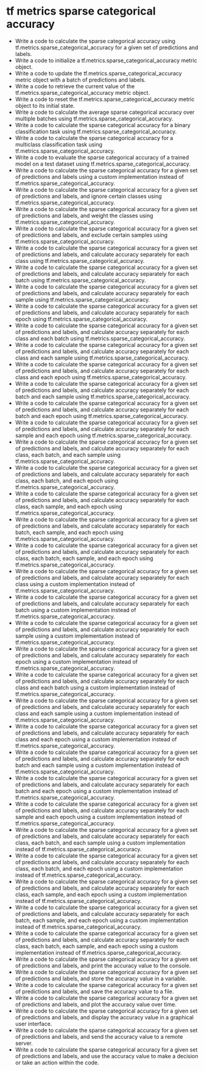 # tf metrics sparse categorical accuracy

- Write a code to calculate the sparse categorical accuracy using tf.metrics.sparse_categorical_accuracy for a given set of predictions and labels.
- Write a code to initialize a tf.metrics.sparse_categorical_accuracy metric object.
- Write a code to update the tf.metrics.sparse_categorical_accuracy metric object with a batch of predictions and labels.
- Write a code to retrieve the current value of the tf.metrics.sparse_categorical_accuracy metric object.
- Write a code to reset the tf.metrics.sparse_categorical_accuracy metric object to its initial state.
- Write a code to calculate the average sparse categorical accuracy over multiple batches using tf.metrics.sparse_categorical_accuracy.
- Write a code to calculate the sparse categorical accuracy for a binary classification task using tf.metrics.sparse_categorical_accuracy.
- Write a code to calculate the sparse categorical accuracy for a multiclass classification task using tf.metrics.sparse_categorical_accuracy.
- Write a code to evaluate the sparse categorical accuracy of a trained model on a test dataset using tf.metrics.sparse_categorical_accuracy.
- Write a code to calculate the sparse categorical accuracy for a given set of predictions and labels using a custom implementation instead of tf.metrics.sparse_categorical_accuracy.
- Write a code to calculate the sparse categorical accuracy for a given set of predictions and labels, and ignore certain classes using tf.metrics.sparse_categorical_accuracy.
- Write a code to calculate the sparse categorical accuracy for a given set of predictions and labels, and weight the classes using tf.metrics.sparse_categorical_accuracy.
- Write a code to calculate the sparse categorical accuracy for a given set of predictions and labels, and exclude certain samples using tf.metrics.sparse_categorical_accuracy.
- Write a code to calculate the sparse categorical accuracy for a given set of predictions and labels, and calculate accuracy separately for each class using tf.metrics.sparse_categorical_accuracy.
- Write a code to calculate the sparse categorical accuracy for a given set of predictions and labels, and calculate accuracy separately for each batch using tf.metrics.sparse_categorical_accuracy.
- Write a code to calculate the sparse categorical accuracy for a given set of predictions and labels, and calculate accuracy separately for each sample using tf.metrics.sparse_categorical_accuracy.
- Write a code to calculate the sparse categorical accuracy for a given set of predictions and labels, and calculate accuracy separately for each epoch using tf.metrics.sparse_categorical_accuracy.
- Write a code to calculate the sparse categorical accuracy for a given set of predictions and labels, and calculate accuracy separately for each class and each batch using tf.metrics.sparse_categorical_accuracy.
- Write a code to calculate the sparse categorical accuracy for a given set of predictions and labels, and calculate accuracy separately for each class and each sample using tf.metrics.sparse_categorical_accuracy.
- Write a code to calculate the sparse categorical accuracy for a given set of predictions and labels, and calculate accuracy separately for each class and each epoch using tf.metrics.sparse_categorical_accuracy.
- Write a code to calculate the sparse categorical accuracy for a given set of predictions and labels, and calculate accuracy separately for each batch and each sample using tf.metrics.sparse_categorical_accuracy.
- Write a code to calculate the sparse categorical accuracy for a given set of predictions and labels, and calculate accuracy separately for each batch and each epoch using tf.metrics.sparse_categorical_accuracy.
- Write a code to calculate the sparse categorical accuracy for a given set of predictions and labels, and calculate accuracy separately for each sample and each epoch using tf.metrics.sparse_categorical_accuracy.
- Write a code to calculate the sparse categorical accuracy for a given set of predictions and labels, and calculate accuracy separately for each class, each batch, and each sample using tf.metrics.sparse_categorical_accuracy.
- Write a code to calculate the sparse categorical accuracy for a given set of predictions and labels, and calculate accuracy separately for each class, each batch, and each epoch using tf.metrics.sparse_categorical_accuracy.
- Write a code to calculate the sparse categorical accuracy for a given set of predictions and labels, and calculate accuracy separately for each class, each sample, and each epoch using tf.metrics.sparse_categorical_accuracy.
- Write a code to calculate the sparse categorical accuracy for a given set of predictions and labels, and calculate accuracy separately for each batch, each sample, and each epoch using tf.metrics.sparse_categorical_accuracy.
- Write a code to calculate the sparse categorical accuracy for a given set of predictions and labels, and calculate accuracy separately for each class, each batch, each sample, and each epoch using tf.metrics.sparse_categorical_accuracy.
- Write a code to calculate the sparse categorical accuracy for a given set of predictions and labels, and calculate accuracy separately for each class using a custom implementation instead of tf.metrics.sparse_categorical_accuracy.
- Write a code to calculate the sparse categorical accuracy for a given set of predictions and labels, and calculate accuracy separately for each batch using a custom implementation instead of tf.metrics.sparse_categorical_accuracy.
- Write a code to calculate the sparse categorical accuracy for a given set of predictions and labels, and calculate accuracy separately for each sample using a custom implementation instead of tf.metrics.sparse_categorical_accuracy.
- Write a code to calculate the sparse categorical accuracy for a given set of predictions and labels, and calculate accuracy separately for each epoch using a custom implementation instead of tf.metrics.sparse_categorical_accuracy.
- Write a code to calculate the sparse categorical accuracy for a given set of predictions and labels, and calculate accuracy separately for each class and each batch using a custom implementation instead of tf.metrics.sparse_categorical_accuracy.
- Write a code to calculate the sparse categorical accuracy for a given set of predictions and labels, and calculate accuracy separately for each class and each sample using a custom implementation instead of tf.metrics.sparse_categorical_accuracy.
- Write a code to calculate the sparse categorical accuracy for a given set of predictions and labels, and calculate accuracy separately for each class and each epoch using a custom implementation instead of tf.metrics.sparse_categorical_accuracy.
- Write a code to calculate the sparse categorical accuracy for a given set of predictions and labels, and calculate accuracy separately for each batch and each sample using a custom implementation instead of tf.metrics.sparse_categorical_accuracy.
- Write a code to calculate the sparse categorical accuracy for a given set of predictions and labels, and calculate accuracy separately for each batch and each epoch using a custom implementation instead of tf.metrics.sparse_categorical_accuracy.
- Write a code to calculate the sparse categorical accuracy for a given set of predictions and labels, and calculate accuracy separately for each sample and each epoch using a custom implementation instead of tf.metrics.sparse_categorical_accuracy.
- Write a code to calculate the sparse categorical accuracy for a given set of predictions and labels, and calculate accuracy separately for each class, each batch, and each sample using a custom implementation instead of tf.metrics.sparse_categorical_accuracy.
- Write a code to calculate the sparse categorical accuracy for a given set of predictions and labels, and calculate accuracy separately for each class, each batch, and each epoch using a custom implementation instead of tf.metrics.sparse_categorical_accuracy.
- Write a code to calculate the sparse categorical accuracy for a given set of predictions and labels, and calculate accuracy separately for each class, each sample, and each epoch using a custom implementation instead of tf.metrics.sparse_categorical_accuracy.
- Write a code to calculate the sparse categorical accuracy for a given set of predictions and labels, and calculate accuracy separately for each batch, each sample, and each epoch using a custom implementation instead of tf.metrics.sparse_categorical_accuracy.
- Write a code to calculate the sparse categorical accuracy for a given set of predictions and labels, and calculate accuracy separately for each class, each batch, each sample, and each epoch using a custom implementation instead of tf.metrics.sparse_categorical_accuracy.
- Write a code to calculate the sparse categorical accuracy for a given set of predictions and labels, and print the accuracy value to the console.
- Write a code to calculate the sparse categorical accuracy for a given set of predictions and labels, and store the accuracy value in a variable.
- Write a code to calculate the sparse categorical accuracy for a given set of predictions and labels, and save the accuracy value to a file.
- Write a code to calculate the sparse categorical accuracy for a given set of predictions and labels, and plot the accuracy value over time.
- Write a code to calculate the sparse categorical accuracy for a given set of predictions and labels, and display the accuracy value in a graphical user interface.
- Write a code to calculate the sparse categorical accuracy for a given set of predictions and labels, and send the accuracy value to a remote server.
- Write a code to calculate the sparse categorical accuracy for a given set of predictions and labels, and use the accuracy value to make a decision or take an action within the code.